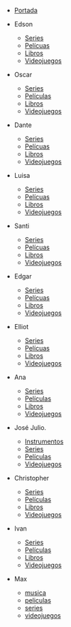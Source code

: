 - [Portada](../README.md)

- Edson
    - [Series](./Edson/Series.md)
    - [Pelícuas](./Edson/Peliculas.md)
    - [Libros](./Edson/Libros.md)
    - [Videojuegos](./Edson/Videojuegos.md)

- Oscar
    - [Series](./Oscar/Series_Oscar.md)
    - [Películas](./Oscar/Peliculas_Oscar.md)
    - [Libros](./Oscar/Libros_Oscar.md)
    - [Videojuegos](./Oscar/Videojuegos.md)
    
- Dante
    - [Series](./Luis-Alfonso/Serie.md)
    - [Pelícuas](./Luis-Alfonso/Pelicula.md)
    - [Libros](./Luis-Alfonso/Libro.md)
    - [Videojuegos](./Luis-Alfonso/Videojuego.md)

- Luisa
    - [Series](./Amerike-LuisaSoriano/Series-Lu.md)
    - [Pelícuas](./Amerike-LuisaSoriano/Peliculas-Lu.md)
    - [Libros](./Amerike-LuisaSoriano/Libros-Lu.md)
    - [Videojuegos](./Amerike-LuisaSoriano/Videojuegos-Lu.md)

- Santi
    - [Series](./Santi/series.md)
    - [Pelícuas](./Santi/peliculas.md)
    - [Libros](./Santi/libros.md)
    - [Videojuegos](./Santi/videojuegos.md)
    
- Edgar
    - [Series](./Edgar/Series.md)
    - [Pelícuas](./Edgar/Peliculas.md)
    - [Libros](./Edgar/Libros.md)
    - [Videojuegos](./Edgar/Videojuegos.md)

- Elliot
    - [Series](./ELLIOT/Series_Elliot.md)
    - [Pelícuas](./ELLIOT/Peliculas_Elliot.md)
    - [Libros](./ELLIOT/LIbros_Elliot.md)
    - [Videojuegos](./ELLIOT/Videojuegos_Elliot.md)

- Ana
    - [Series](./Ana/Ana_Series.md)
    - [Películas](./Ana/Ana_Pelis.md)
    - [Libros](./Ana/Ana_Libros.md)
    - [Videojuegos](./Ana/Ana_VG.md)


- José Julio.
    - [Instrumentos](./Jose_Julio/Instrumentos_Jose_Julio.md)
    - [Series](./Jose_Julio/Series_Jose_Julio.md)
    - [Películas](./Jose_Julio/Pel%C3%ADculas_Jose_Julio.md)
    - [Videojuegos](./Jose_Julio/Videojuegos_Jose_Julio.md)

- Christopher
    - [Series](./Christopher/Series.md)
    - [Películas](./Christopher/Peliculas.md)
    - [Libros](./Christopher/libros.md)
    - [Videojuegos](./Christopher/videojuegos.md)

- Ivan
    - [Series](./Ivan/Libros_Ivan.md)
    - [Películas](./Ivan/Peliculas_Ivan.md)
    - [Libros](./Ivan/Series_Ivan.md)
    - [Videojuegos](./Ivan/Videojuegos.md)

- Max
    - [musica](./Max%20Ibarra/musica.md)
    - [peliculas](./Max%20Ibarra/peliculas.md)
    - [series](./Max%20Ibarra/Series.md)
    - [videojuegos](./Max%20Ibarra/videojuegos.md)


